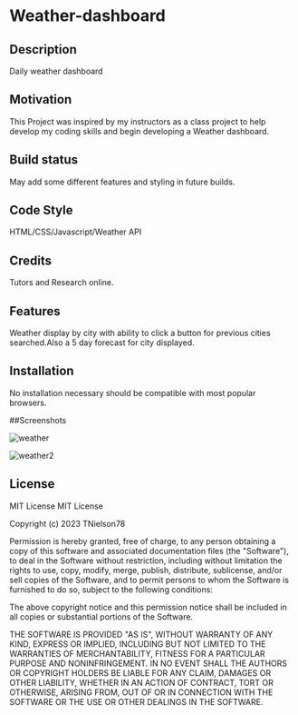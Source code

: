 # Weather-dashboard

## Description

Daily weather dashboard

## Motivation

This Project was inspired by my instructors as a class project to help develop my coding skills and begin developing a Weather dashboard.
## Build status

May add some different features and styling in future builds.

## Code Style

HTML/CSS/Javascript/Weather API

## Credits

Tutors and Research online.

## Features

Weather display by city with ability to click a button for previous cities searched.Also a 5 day forecast for city displayed.

## Installation

No installation necessary should be compatible with most popular browsers.

##Screenshots

![weather](https://github.com/TNielson78/Weather-dashboard/assets/147010160/12741ba4-4e3f-408d-8824-397faa331474)

![weather2](https://github.com/TNielson78/Weather-dashboard/assets/147010160/b47153cd-58d1-4e79-b5de-6e2601d912c2)


## License

MIT License
MIT License

Copyright (c) 2023 TNielson78

Permission is hereby granted, free of charge, to any person obtaining a copy
of this software and associated documentation files (the "Software"), to deal
in the Software without restriction, including without limitation the rights
to use, copy, modify, merge, publish, distribute, sublicense, and/or sell
copies of the Software, and to permit persons to whom the Software is
furnished to do so, subject to the following conditions:

The above copyright notice and this permission notice shall be included in all
copies or substantial portions of the Software.

THE SOFTWARE IS PROVIDED "AS IS", WITHOUT WARRANTY OF ANY KIND, EXPRESS OR
IMPLIED, INCLUDING BUT NOT LIMITED TO THE WARRANTIES OF MERCHANTABILITY,
FITNESS FOR A PARTICULAR PURPOSE AND NONINFRINGEMENT. IN NO EVENT SHALL THE
AUTHORS OR COPYRIGHT HOLDERS BE LIABLE FOR ANY CLAIM, DAMAGES OR OTHER
LIABILITY, WHETHER IN AN ACTION OF CONTRACT, TORT OR OTHERWISE, ARISING FROM,
OUT OF OR IN CONNECTION WITH THE SOFTWARE OR THE USE OR OTHER DEALINGS IN THE
SOFTWARE.
